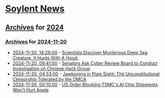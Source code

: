 # [Soylent News](../../../README.md)

## [Archives](../../index.md) for [2024](../index.md)

### [Archives](../../index.md) for [2024-11-20](index.md)

* [2024-11-20, 14:26:00](https://soylentnews.org/article.pl?sid=24/11/19/0351227&from=rss) - [Scientists Discover Mysterious Deep Sea Creature. It Hunts With A Hood.](https://soylentnews.org/article.pl?sid=24/11/19/0351227&from=rss)
* [2024-11-20, 09:41:00](https://soylentnews.org/article.pl?sid=24/11/19/0333210&from=rss) - [Senators Ask Cyber Review Board to Conduct Investigation on Chinese Hack Group](https://soylentnews.org/article.pl?sid=24/11/19/0333210&from=rss)
* [2024-11-20, 04:53:00](https://soylentnews.org/article.pl?sid=24/11/19/0330214&from=rss) - [Jawboning in Plain Sight: The Unconstitutional Censorship Tolerated by the DMCA](https://soylentnews.org/article.pl?sid=24/11/19/0330214&from=rss)
* [2024-11-20, 00:10:00](https://soylentnews.org/article.pl?sid=24/11/19/0328202&from=rss) - [US Order Blocking TSMC's AI Chip Shipments Won't Hurt Apple](https://soylentnews.org/article.pl?sid=24/11/19/0328202&from=rss)
